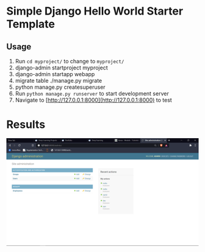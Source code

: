 # Simple Django Hello World Starter Template


## Usage


 1. Run `cd myproject/` to change to `myproject/`
 2. django-admin startproject myproject
 3. django-admin startapp webapp
 4. migrate table ./manage.py migrate
 5. python manage.py createsuperuser
 6. Run `python manage.py runserver` to start development server
 7. Navigate to [http://127.0.0.1:8000](http://127.0.0.1:8000) to test


<h1>Results</h1>
<img src="images/Untitled.png">
